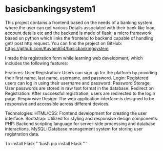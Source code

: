 # basicbankingsystem1
This project contains a frontend based on the needs of a banking system where the user can get various Details associated with their bank like loan, account details etc and the backend is made of flask, a micro framework based on python which links the frontend to backend capable of handling get/ post http request.
You can find the project on GitHub: https://github.com/Kuvam654/basicbankingsystem

I made this registration form while learning web development, which includes the following features:

Features:
User Registration: Users can sign up for the platform by providing their first name, last name, username, and password.
Login: Registered users can log in using their username and password.
Password Storage: User passwords are stored in raw text format in the database.
Redirect on Registration: After successful registration, users are redirected to the login page.
Responsive Design: The web application interface is designed to be responsive and accessible across different devices.

Technologies:
HTML/CSS: Frontend development for creating the user interface.
Bootstrap: Utilized for styling and responsive design components.
PHP: Backend scripting language for server-side processing and database interactions.
MySQL: Database management system for storing user registration data.

To install Flask
'''bash
pip install Flask
'''
